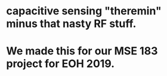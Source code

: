 # capacitive sensing "theremin" minus that nasty RF stuff. 
# We made this for our MSE 183 project for EOH 2019. 
